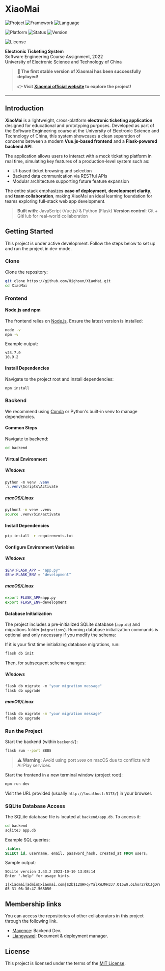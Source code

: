 # XiaoMai

![Project](https://img.shields.io/badge/project-XiaoMai%20Ticketing%20System-lightblue.svg)
![Framework](https://img.shields.io/badge/framework-Vue.js%20%7C%20Flask-brightgreen.svg)
![Language](https://img.shields.io/badge/language-JavaScript%20%7C%20Python-blue.svg)

![Platform](https://img.shields.io/badge/platform-Web-yellow.svg)
![Status](https://img.shields.io/badge/status-developing-orange.svg)
![Version](https://img.shields.io/badge/version-v1.0.0-blueviolet.svg)

![License](https://img.shields.io/badge/license-MIT-green.svg)

**Electronic Ticketing System**  
Software Engineering Course Assignment, 2022  
University of Electronic Science and Technology of China

> **🎉 The first stable version of Xiaomai has been successfully deployed!**
>
> **👉 Visit [Xiaomai official website](http://47.109.154.39/) to explore the project!**

---

## Introduction

**XiaoMai** is a lightweight, cross-platform **electronic ticketing application** designed for educational and prototyping purposes. Developed as part of the Software Engineering course at the University of Electronic Science and Technology of China, this system showcases a clean separation of concerns between a modern **Vue.js-based frontend** and a **Flask-powered backend API**.

The application allows users to interact with a mock ticketing platform in real time, simulating key features of a production-level system such as:

- UI-based ticket browsing and selection
- Backend data communication via RESTful APIs
- Modular architecture supporting future feature expansion

The entire stack emphasizes **ease of deployment**, **development clarity**, and **team collaboration**, making XiaoMai an ideal learning foundation for teams exploring full-stack web app development.

> **Built with**: JavaScript (Vue.js) & Python (Flask)
> **Version control**: Git + GitHub for real-world collaboration

## Getting Started

This project is under active development. Follow the steps below to set up and run the project in dev-mode.

### Clone

Clone the repository:

```bash
git clone https://github.com/Highsun/XiaoMai.git
cd XiaoMai
```

### Frontend

#### Node.js and npm

The frontend relies on [Node.js](https://nodejs.org/). Ensure the latest version is installed:

```bash
node -v
npm -v
```

Example output:

```text
v23.7.0
10.9.2
```

#### Install Dependencies

Navigate to the project root and install dependencies:

```bash
npm install
```

### Backend

We recommend using [Conda](https://www.anaconda.com/docs/getting-started/miniconda/main) or Python's built-in venv to manage dependencies.

#### Common Steps

Navigate to backend:

```bash
cd backend
```

#### Virtual Environment

##### Windows

```powershell
python -m venv .venv
.\.venv\Scripts\Activate
```

##### macOS/Linux

```bash
python3 -m venv .venv
source .venv/bin/activate
```

#### Install Dependencies

```bash
pip install -r requirements.txt
```

#### Configure Environment Variables

##### Windows

```powershell
$Env:FLASK_APP = "app.py"
$Env:FLASK_ENV = "development"
```

##### macOS/Linux

```bash
export FLASK_APP=app.py
export FLASK_ENV=development
```

#### Database Initialization

The project includes a pre-initialized SQLite database (`app.db`) and migrations folder (`migrations`). Running database initialization commands is optional and only necessary if you modify the schema:

If it is your first time initializing database migrations, run:

```bash
flask db init
```

Then, for subsequent schema changes:

##### Windows

```powershell
flask db migrate -m "your migration message"
flask db upgrade
```

##### macOS/Linux

```bash
flask db migrate -m "your migration message"
flask db upgrade
```

### Run the Project

Start the backend (within `backend/`):

```bash
flask run --port 8888
```

> **⚠️ Warning**: Avoid using port `5000` on macOS due to conflicts with AirPlay services.

Start the frontend in a new terminal window (project root):

```bash
npm run dev
```

Visit the URL provided (usually `http://localhost:5173/`) in your browser.

### SQLite Database Access

The SQLite database file is located at `backend/app.db`. To access it:

```bash
cd backend
sqlite3 app.db
```

Example SQL queries:

```sql
.tables
SELECT id, username, email, password_hash, created_at FROM users;
```

Sample output:

```text
SQLite version 3.43.2 2023-10-10 13:08:14
Enter ".help" for usage hints.

1|xiaomai|admin@xiaomai.com|$2b$12$HFq/YalXWJMH3J7.O15w9.oLhorZrkCJgDrAnvQNJpQ1C3o4ouIo6|2025-05-31 06:30:47.568050
```

## Membership links

You can access the repositories of other collaborators in this project through the following link.

- [Maxence](https://github.com/Maxence-29/XiaoMai.git): Backend Dev.
- [Liangyuwei](https://github.com/wowpwowowowowpodjckdjckdjfkdjfkdjf/XiaoMai.git): Document & deployment manager.

## License

This project is licensed under the terms of the [MIT License](LICENSE).
